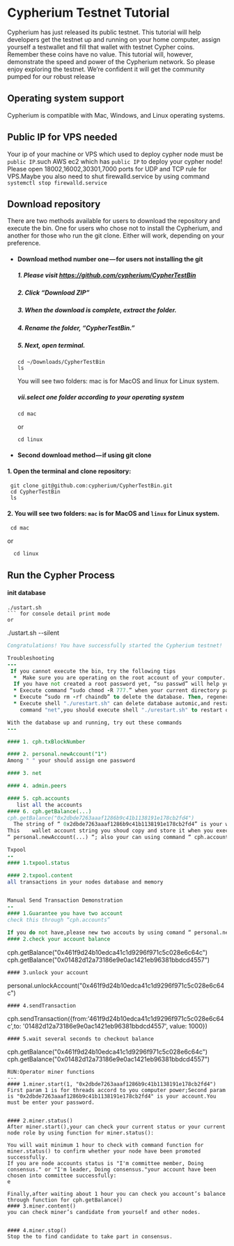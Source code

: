 Cypherium Testnet Tutorial
===
Cypherium has just released its public testnet. This tutorial will help developers get the testnet up and running on your home computer,
 assign yourself a testwallet and fill that wallet with testnet Cypher coins. Remember these coins have no value. This tutorial will, however,
 demonstrate the speed and power of the Cypherium network. So please enjoy exploring the testnet. We’re confident it will get the community pumped for our robust release

Operating system support
---
Cypherium is compatible with Mac, Windows, and Linux operating systems.

Public IP for VPS needed
--
Your ip of your machine or VPS which used to deploy cypher node  must be `public IP`.such AWS ec2 which has `public IP` to deploy your cypher node!
Please open 18002,16002,30301,7000 ports for UDP and TCP rule for VPS.Maybe you also need to shut firewalld.service by using command `systemctl stop firewalld.service`

Download repository
---
There are two methods available for users to download the repository and execute the bin. One for users who chose not to install the Cypherium, 
and another for those who run the git clone. Either will work, depending on your preference.
* #### Download method number one — for users not installing the git
  ##### 1. Please visit https://github.com/cypherium/CypherTestBin

  ##### 2. Click “Download ZIP”

  ##### 3. When the download is complete, extract the folder.

  ##### 4. Rename the folder, “CypherTestBin.”

  ##### 5. Next, open terminal.
  ```
  cd ~/Downloads/CypherTestBin
  ls
  ```
  You will see two folders: mac is for MacOS and linux for Linux system.
  ##### vii.select one folder according to your operating system
  ```
  cd mac
  ```
  or
  
  ``` 
  cd linux
  ```
* #### Second download method — if using git clone

 #### 1. Open the terminal and clone repository:
 ```
  git clone git@github.com:cypherium/CypherTestBin.git
  cd CypherTestBin
  ls
 ```
 #### 2. You will see two folders: `mac` is for MacOS and `linux` for Linux system.
 ```
  cd mac
```
  or
```
  cd linux
 ```
 Run the Cypher Process
 ---

 #### init database
 ```
 ./ustart.sh
 ``` for console detail print mode
 or
 ```
 ./ustart.sh --silent
 ``` for silent mode,just show errors
Congratulations! You have successfully started the Cypherium testnet!

Troubleshooting
---
  If you cannot execute the bin, try the following tips
   *  Make sure you are operating on the root account of your computer. (You can do this with the command “su” and entering your password.
   If you have not created a root password yet, “su passwd” will help you set a password to your root account.)
   * Execute command “sudo chmod -R 777.” when your current directory path is at “../CypherTestBin/”
   * Execute “sudo rm -rf chaindb” to delete the database. Then, regenerate the database by executing “./cypher -–datadir chaindb  init ../genesis.json”
   * Execute shell "./urestart.sh" can delete database automic,and restart directly.As soon as you finding the chainId is different from previous chaindId which is checked through executing
     command "net",you should execute shell "./urestart.sh" to restart one new block chain for cypher.

With the database up and running, try out these commands
---

#### 1. cph.txBlockNumber

#### 2. personal.newAccount("1")
Among " " your should assign one password

#### 3. net

#### 4. admin.peers

#### 5. cph.accounts
    list all the accounts
#### 6. cph.getBalance(...)
cph.getBalance("0x2dbde7263aaaf1286b9c41b1138191e178cb2fd4")
   The string of “ 0x2dbde7263aaaf1286b9c41b1138191e178cb2fd4” is your wallet account.
This	wallet account string you shoud copy and store it when you executiong comand
 “ personal.newAccount(...) “; also your can using command “ cph.accounts ” to find if from  serveal acccounts.

Txpool
--
#### 1.txpool.status

#### 2.txpool.content
 all transactions in your nodes database and memory


Manual Send Transaction Demonstration
--
#### 1.Guarantee you have two account
check this through “cph.accounts”

If you do not have,please new two accouts by using comand “ personal.newAccount() “
#### 2.check your account balance
```
 cph.getBalance("0x461f9d24b10edca41c1d9296f971c5c028e6c64c")
 cph.getBalance("0x01482d12a73186e9e0ac1421eb96381bbdcd4557")
```
#### 3.unlock your account
```
personal.unlockAccount("0x461f9d24b10edca41c1d9296f971c5c028e6c64c")
```
#### 4.sendTransaction
```
cph.sendTransaction({from:'461f9d24b10edca41c1d9296f971c5c028e6c64c',to: '01482d12a73186e9e0ac1421eb96381bbdcd4557', value: 1000})
```
#### 5.wait several seconds to checkout balance
```
 cph.getBalance("0x461f9d24b10edca41c1d9296f971c5c028e6c64c")
 cph.getBalance("0x01482d12a73186e9e0ac1421eb96381bbdcd4557")
```
RUN:Operator miner functions
---
#### 1.miner.start(1, "0x2dbde7263aaaf1286b9c41b1138191e178cb2fd4")
First param 1 is for threads accord to you computer power;Second param is "0x2dbde7263aaaf1286b9c41b1138191e178cb2fd4" is your account.You must be enter your password.


#### 2.miner.status()
After miner.start(),your can check your current status or your current node role by using function for miner.status():

You will wait minimum 1 hour to check with command function for miner.status() to confirm whether your node have been promoted successfully.
If you are node accounts status is "I'm committee member, Doing consensus." or "I'm leader, Doing consensus."your account have been chosen into committee successfully:
e

Finally,after waiting about 1 hour you can check you account’s balance through function for cph.getBalance()
#### 3.miner.content()
you can check miner’s candidate from yourself and other nodes.


#### 4.miner.stop()
Stop the to find candidate to take part in consensus.

